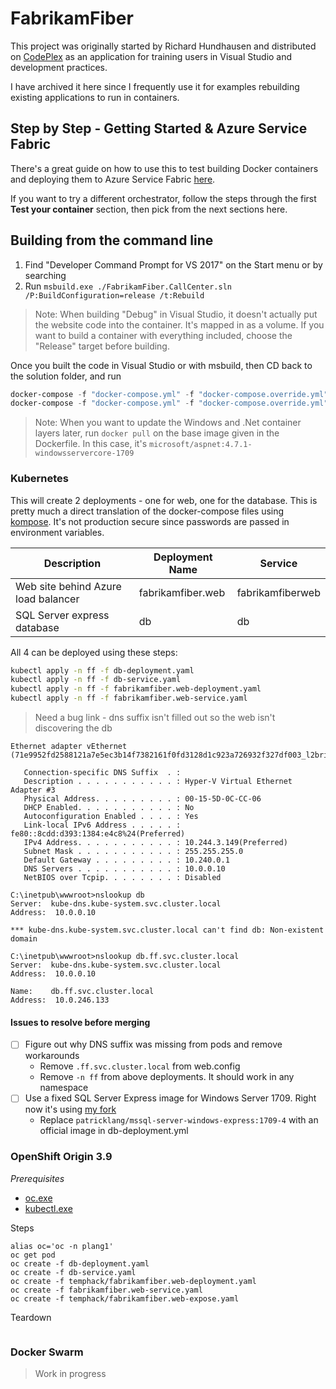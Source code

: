 # FabrikamFiber

This project was originally started by Richard Hundhausen and distributed on [CodePlex](https://fabrikam.codeplex.com/) as an application for training users in Visual Studio and development practices.

I have archived it here since I frequently use it for examples rebuilding existing applications to run in containers.

## Step by Step - Getting Started & Azure Service Fabric

There's a great guide on how to use this to test building Docker containers and deploying them to Azure Service Fabric [here](https://docs.microsoft.com/en-us/azure/service-fabric/service-fabric-host-app-in-a-container).

If you want to try a different orchestrator, follow the steps through the first **Test your container** section, then pick from the next sections here.


## Building from the command line


1. Find "Developer Command Prompt for VS 2017" on the Start menu or by searching
2. Run `msbuild.exe ./FabrikamFiber.CallCenter.sln /P:BuildConfiguration=release /t:Rebuild`

> Note: When building "Debug" in Visual Studio, it doesn't actually put the website code into the container. It's mapped in as a volume. If you want to build a container with everything included, choose the "Release" target before building.

Once you built the code in Visual Studio or with msbuild, then CD back to the solution folder, and run

```powershell
docker-compose -f "docker-compose.yml" -f "docker-compose.override.yml" build --no-cache
docker-compose -f "docker-compose.yml" -f "docker-compose.override.yml" up -d
```

> Note: When you want to update the Windows and .Net container layers later, run `docker pull` on the base image given in the Dockerfile. In this case, it's `microsoft/aspnet:4.7.1-windowsservercore-1709`

### Kubernetes

This will create 2 deployments - one for web, one for the database. This is pretty much a direct translation of the docker-compose files using [kompose](https://github.com/kubernetes/kompose). It's not production secure since passwords are passed in environment variables.

Description                         | Deployment Name              | Service
------------------------------------|------------------------------|-------------------------
Web site behind Azure load balancer | fabrikamfiber.web            | fabrikamfiberweb
SQL Server express database         | db                           | db

All 4 can be deployed using these steps:

```bash
kubectl apply -n ff -f db-deployment.yaml
kubectl apply -n ff -f db-service.yaml
kubectl apply -n ff -f fabrikamfiber.web-deployment.yaml
kubectl apply -n ff -f fabrikamfiber.web-service.yaml
```

> Need a bug link - dns suffix isn't filled out so the web isn't discovering the db

```none
Ethernet adapter vEthernet (71e9952fd2588121a7e5ec3b14f7382161f0fd3128d1c923a726932f327df003_l2bridge):

   Connection-specific DNS Suffix  . :
   Description . . . . . . . . . . . : Hyper-V Virtual Ethernet Adapter #3
   Physical Address. . . . . . . . . : 00-15-5D-0C-CC-06
   DHCP Enabled. . . . . . . . . . . : No
   Autoconfiguration Enabled . . . . : Yes
   Link-local IPv6 Address . . . . . : fe80::8cdd:d393:1384:e4c8%24(Preferred)
   IPv4 Address. . . . . . . . . . . : 10.244.3.149(Preferred)
   Subnet Mask . . . . . . . . . . . : 255.255.255.0
   Default Gateway . . . . . . . . . : 10.240.0.1
   DNS Servers . . . . . . . . . . . : 10.0.0.10
   NetBIOS over Tcpip. . . . . . . . : Disabled

C:\inetpub\wwwroot>nslookup db
Server:  kube-dns.kube-system.svc.cluster.local
Address:  10.0.0.10

*** kube-dns.kube-system.svc.cluster.local can't find db: Non-existent domain

C:\inetpub\wwwroot>nslookup db.ff.svc.cluster.local
Server:  kube-dns.kube-system.svc.cluster.local
Address:  10.0.0.10

Name:    db.ff.svc.cluster.local
Address:  10.0.246.133
```

#### Issues to resolve before merging

- [ ] Figure out why DNS suffix was missing from pods and remove workarounds
  - Remove `.ff.svc.cluster.local` from web.config
  - Remove `-n ff` from above deployments. It should work in any namespace
- [ ] Use a fixed SQL Server Express image for Windows Server 1709. Right now it's using [my fork](https://github.com/PatrickLang/mssql-docker/tree/windows1709)
  - Replace `patricklang/mssql-server-windows-express:1709-4` with an official image in db-deployment.yml


### OpenShift Origin 3.9

_Prerequisites_

- [oc.exe](https://github.com/openshift/origin/releases/download/v3.9.0/openshift-origin-client-tools-v3.9.0-191fece-windows.zip)
- [kubectl.exe](https://storage.googleapis.com/kubernetes-release/release/v1.10.0/bin/windows/amd64/kubectl.exe)

Steps

```
alias oc='oc -n plang1'
oc get pod
oc create -f db-deployment.yaml
oc create -f db-service.yaml
oc create -f temphack/fabrikamfiber.web-deployment.yaml
oc create -f fabrikamfiber.web-service.yaml
oc create -f temphack/fabrikamfiber.web-expose.yaml
```

Teardown

```

```

### Docker Swarm

> Work in progress